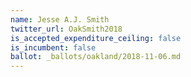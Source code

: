 ```yaml
---
name: Jesse A.J. Smith
twitter_url: OakSmith2018
is_accepted_expenditure_ceiling: false
is_incumbent: false
ballot: _ballots/oakland/2018-11-06.md
---
```

